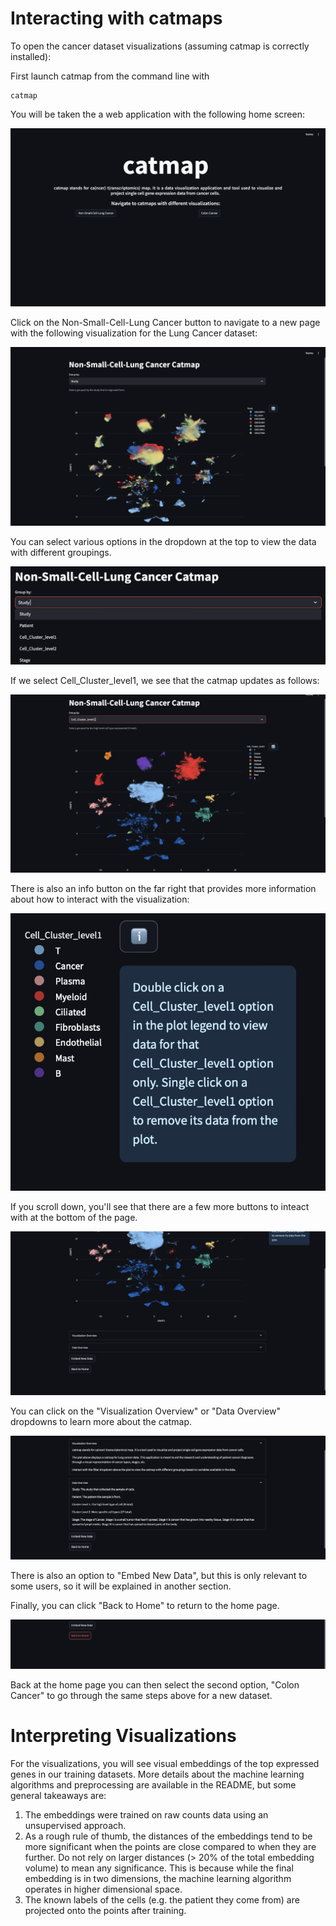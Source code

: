 # Interacting with catmaps

To open the cancer dataset visualizations (assuming catmap is correctly installed):

First launch catmap from the command line with

```
catmap
```

You will be taken the a web application with the following home screen:

![image](screenshots/home_page.png)

Click on the Non-Small-Cell-Lung Cancer button to navigate to a new page with the following visualization for the Lung Cancer dataset:

![image](screenshots/lung_cancer.png)

You can select various options in the dropdown at the top to view the data with different groupings. 

![image](screenshots/filter_options.png)

If we select Cell_Cluster_level1, we see that the catmap updates as follows:

![image](screenshots/new_filter_selection.png)

There is also an info button on the far right that provides more information about how to interact with the visualization:

![image](screenshots/info_button.png)

If you scroll down, you'll see that there are a few more buttons to inteact with at the bottom of the page.

![image](screenshots/bottom_of_page.png)

You can click on the "Visualization Overview" or "Data Overview" dropdowns to learn more about the catmap.

![image](screenshots/expander_buttons.png)

There is also an option to "Embed New Data", but this is only relevant to some users, so it will be explained in another section. 

Finally, you can click "Back to Home" to return to the home page.

![image](screenshots/return_home.png)

Back at the home page you can then select the second option, "Colon Cancer" to go through the same steps above for a new dataset. 

# Interpreting Visualizations

For the visualizations, you will see visual embeddings of the top expressed genes in our training datasets. More details about the machine learning algorithms and preprocessing are available in the README, but some general takeaways are:

1. The embeddings were trained on raw counts data using an unsupervised approach.
2. As a rough rule of thumb, the distances of the embeddings tend to be more significant when the points are close compared to when they are further. Do not rely on larger distances (> 20% of the total embedding volume) to mean any significance. This is because while the final embedding is in two dimensions, the machine learning algorithm operates in higher dimensional space.
3. The known labels of the cells (e.g. the patient they come from) are projected onto the points after training.

